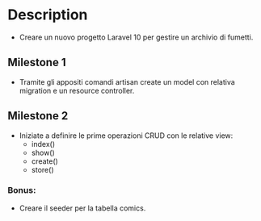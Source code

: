 # Description

- Creare un nuovo progetto Laravel 10 per gestire un archivio di fumetti.

## Milestone 1
- Tramite gli appositi comandi artisan create un model con relativa migration e un resource controller.

## Milestone 2
- Iniziate a definire le prime operazioni CRUD con le relative view:
    - index()
    - show()
    - create()
    - store()

### Bonus:
- Creare il seeder per la tabella comics.